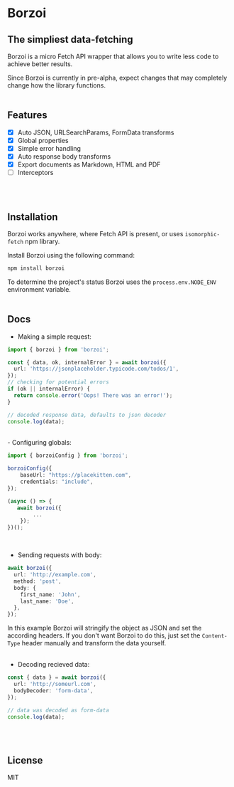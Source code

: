 # Borzoi

## The simpliest data-fetching

Borzoi is a micro Fetch API wrapper that allows you to write less code to achieve better results.

Since Borzoi is currently in pre-alpha, expect changes that may completely change how the library functions.
<br>
<br>

## Features

- [x] Auto JSON, URLSearchParams, FormData transforms
- [x] Global properties
- [x] Simple error handling
- [x] Auto response body transforms
- [x] Export documents as Markdown, HTML and PDF
- [ ] Interceptors

<br>
<br>

## Installation

Borzoi works anywhere, where Fetch API is present, or uses `isomorphic-fetch` npm library.

Install Borzoi using the following command:

```sh
npm install borzoi
```

To determine the project's status Borzoi uses the `process.env.NODE_ENV` environment variable.
<br>
<br>

## Docs

- Making a simple request:

```ts
import { borzoi } from 'borzoi';

const { data, ok, internalError } = await borzoi({
  url: 'https://jsonplaceholder.typicode.com/todos/1',
});
// checking for potential errors
if (ok || internalError) {
  return console.error('Oops! There was an error!');
}

// decoded response data, defaults to json decoder
console.log(data);
```

<br>
- Configuring globals:

```ts
import { borzoiConfig } from 'borzoi';

borzoiConfig({
    baseUrl: "https://placekitten.com",
    credentials: "include",
});

(async () => {
   await borzoi({
        ...
    });
})();
```

<br>

- Sending requests with body:

```ts
await borzoi({
  url: 'http://example.com',
  method: 'post',
  body: {
    first_name: 'John',
    last_name: 'Doe',
  },
});
```

In this example Borzoi will stringify the object as JSON and set the according headers. If you don't want Borzoi to do this, just set the `Content-Type` header manually and transform the data yourself.  
<br>

- Decoding recieved data:

```ts
const { data } = await borzoi({
  url: 'http://someurl.com',
  bodyDecoder: 'form-data',
});

// data was decoded as form-data
console.log(data);
```

<br><br>

## License

MIT
